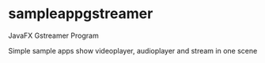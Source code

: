 # sampleappgstreamer
JavaFX Gstreamer Program

Simple sample apps show videoplayer, audioplayer and stream in one scene
